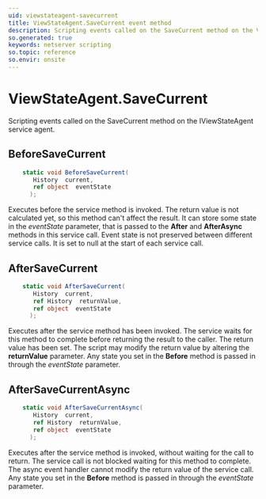 ```yaml
---
uid: viewstateagent-savecurrent
title: ViewStateAgent.SaveCurrent event method
description: Scripting events called on the SaveCurrent method on the ViewStateAgent service agent.
so.generated: true
keywords: netserver scripting
so.topic: reference
so.envir: onsite
---
```

# ViewStateAgent.SaveCurrent

Scripting events called on the <see cref='M:IViewStateAgent.SaveCurrent'>SaveCurrent</see> method on the <see cref='IViewStateAgent'>IViewStateAgent</see>  service agent.

## BeforeSaveCurrent
```cs
    static void BeforeSaveCurrent(
       History  current,
       ref object  eventState
      );
```
Executes before the service method is invoked.
The return value is not calculated yet, so this method can't affect the result.
It can store some state in the *eventState* parameter, that is passed to the **After** and **AfterAsync** methods in this service call.
Event state is not preserved between different service calls. It is set to null at the start of each service call.
## AfterSaveCurrent
```cs
    static void AfterSaveCurrent(
       History  current,
       ref History  returnValue,
       ref object  eventState
      );
```
Executes after the service method has been invoked. The service waits for this method to complete before returning the result to the caller.
The return value has been set. The script may modify the return value by altering the **returnValue** parameter.
Any state you set in the **Before** method is passed in through the *eventState* parameter.
## AfterSaveCurrentAsync
```cs
    static void AfterSaveCurrentAsync(
       History  current,
       ref History  returnValue,
       ref object  eventState
      );
```
Executes after the service method is invoked, without waiting for the call to return.
The service call is not blocked waiting for this method to complete.
The async event handler cannot modify the return value of the service call.
Any state you set in the **Before** method is passed in through the *eventState* parameter.

